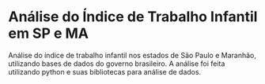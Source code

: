 # Análise do Índice de Trabalho Infantil em SP e MA
Análise do índice de trabalho infantil nos estados de São Paulo e Maranhão, utilizando bases de dados do governo brasileiro.
A análise foi feita utilizando python e suas bibliotecas para análise de dados.
